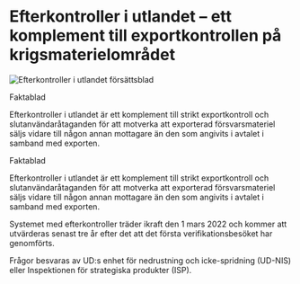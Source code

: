 # Efterkontroller i utlandet – ett komplement till exportkontrollen på krigsmaterielområdet

![Efterkontroller i utlandet försättsblad](/contentassets/42ee97497ce34f9db52981a8f6c4cb8f/efterkontroller-i-utlandet-forsattsblad.jpg?width=150&quality=85)

Faktablad

Efterkontroller i utlandet är ett komplement till strikt exportkontroll och slutanvändaråtaganden för att motverka att exporterad försvarsmateriel säljs vidare till någon annan mottagare än den som angivits i avtalet i samband med exporten.

Faktablad

Efterkontroller i utlandet är ett komplement till strikt exportkontroll och slutanvändaråtaganden för att motverka att exporterad försvarsmateriel säljs vidare till någon annan mottagare än den som angivits i avtalet i samband med exporten.

Systemet med efterkontroller träder ikraft den 1 mars 2022 och kommer att utvärderas senast tre år efter det att det första verifikationsbesöket har genomförts.

Frågor besvaras av UD:s enhet för nedrustning och icke-spridning (UD-NIS) eller Inspektionen för strategiska produkter (ISP).
